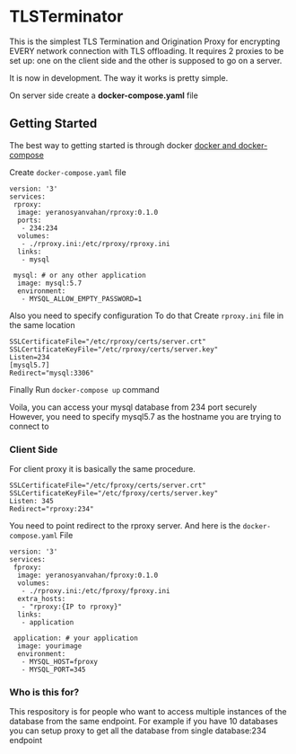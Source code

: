 # TLSTerminator

This is the simplest TLS Termination and Origination Proxy for encrypting EVERY network connection with TLS offloading.
It requires 2 proxies to be set up: one on the client side and the other is supposed to go on a server.

It is now in development.
The way it works is pretty simple.


On server side create a **docker-compose.yaml** file

## Getting Started
The best way to getting started is through docker [docker and docker-compose](https://docs.docker.com/engine/install/)

Create ```docker-compose.yaml``` file

    version: '3'
    services:
     rproxy:
      image: yeranosyanvahan/rproxy:0.1.0
      ports:
       - 234:234
      volumes:
       - ./rproxy.ini:/etc/rproxy/rproxy.ini
      links:
       - mysql

     mysql: # or any other application
      image: mysql:5.7
      environment:
       - MYSQL_ALLOW_EMPTY_PASSWORD=1

Also you need to specify configuration
To do that Create ```rproxy.ini``` file in the same location

    SSLCertificateFile="/etc/rproxy/certs/server.crt"
    SSLCertificateKeyFile="/etc/rproxy/certs/server.key"
    Listen=234
    [mysql5.7]
    Redirect="mysql:3306"

Finally Run ```docker-compose up``` command

Voila, you can access your mysql database from 234 port securely
However, you need to specify mysql5.7 as the hostname you are trying to connect to

### Client Side
For client proxy it is basically the same procedure.

    SSLCertificateFile="/etc/fproxy/certs/server.crt"
    SSLCertificateKeyFile="/etc/fproxy/certs/server.key"
    Listen: 345
    Redirect="rproxy:234"

You need to point redirect to the rproxy server.
And here is the ```docker-compose.yaml``` File

    version: '3'
    services:
     fproxy:
      image: yeranosyanvahan/fproxy:0.1.0
      volumes:
       - ./rproxy.ini:/etc/fproxy/fproxy.ini
      extra_hosts:
       - "rproxy:{IP to rproxy}"
      links:
       - application

     application: # your application
      image: yourimage
      environment:
       - MYSQL_HOST=fproxy
       - MYSQL_PORT=345

### Who is this for?
This respository is for people who want to access multiple instances of the database from the same endpoint.
For example if you have 10 databases you can setup proxy to get all the database from single database:234 endpoint
